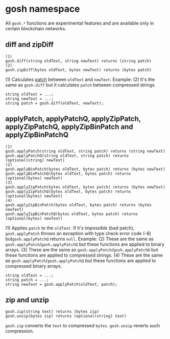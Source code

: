 # **gosh** namespace

All `gosh.*` functions are experimental features and are available only in certain blockchain networks.

## diff and zipDiff

```solidity
(1)
gosh.diff(string oldText, string newText) returns (string patch)
(2)
gosh.zipDiff(bytes oldText, bytes newText) returns (bytes patch)
```

(1) Calculates [patch](https://en.wikipedia.org/wiki/Diff) between `oldText` and `newText`. Example: (2) It's the same as `gosh.diff` but it calculates `patch` between compressed strings.

```solidity
string oldText = ...;
string newText = ...;
string patch = gosh.diff(oldText, newText);
```

## applyPatch, applyPatchQ, applyZipPatch, applyZipPatchQ, applyZipBinPatch and applyZipBinPatchQ

```solidity
(1)
gosh.applyPatch(string oldText, string patch) returns (string newText)
gosh.applyPatchQ(string oldText, string patch) returns (optional(string) newText)
(2)
gosh.applyBinPatch(bytes oldText, bytes patch) returns (bytes newText)
gosh.applyBinPatchQ(bytes oldText, bytes patch) returns (optional(bytes) newText)
(3)
gosh.applyZipPatch(bytes oldText, bytes patch) returns (bytes newText)
gosh.applyZipPatchQ(bytes oldText, bytes patch) returns (optional(bytes) newText)
(4)
gosh.applyZipBinPatch(bytes oldText, bytes patch) returns (bytes newText)
gosh.applyZipBinPatchQ(bytes oldText, bytes patch) returns (optional(bytes) newText)
```

(1) Applies `patch` to the `oldText`. If it's impossible (bad patch), `gosh.applyPatch` throws an exception with type check error code (-8) but`gosh.applyPatchQ` returns `null`. Example: (2) These are the same as `gosh.applyPatch`/`gosh.applyPatchQ` but these functions are applied to binary arrays. (3) These are the same as `gosh.applyPatch`/`gosh.applyPatchQ` but these functions are applied to compressed strings. (4) These are the same as `gosh.applyPatch`/`gosh.applyPatchQ` but these functions are applied to compressed binary arrays.

```solidity
string oldText = ...;
string patch = ...;
string newText = gosh.applyPatch(oldText, patch);
```

## zip and unzip

```solidity
gosh.zip(string text) returns (bytes zip)
gosh.unzip(bytes zip) returns (optional(string) text)
```

`gosh.zip` converts the `text` to compressed `bytes`. `gosh.unzip` reverts such compression.